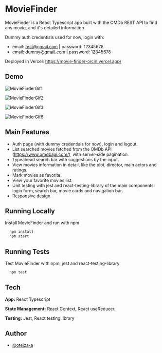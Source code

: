 
# MovieFinder

MovieFinder is a React Typescript app built with the OMDb REST API to find any movie, and it's detailed information. 

Dummy auth credentials used for now, login with:
- email: test@gmail.com | password: 12345678
- email: dummy@gmail.com | password: 12345678


Deployed in Vercel: https://movie-finder-orcin.vercel.app/


## Demo

![MovieFinderGif1](https://user-images.githubusercontent.com/49501058/193469201-55033e76-3c35-4b96-b9bd-32410abef631.gif)

![MovieFinderGif2](https://user-images.githubusercontent.com/49501058/193469528-a305a7d3-6e06-48a0-933e-e23497cbfd31.gif)

![MovieFinderGif3](https://user-images.githubusercontent.com/49501058/193469718-39715886-8a8c-4fdb-a1ab-8c4c935a7d5a.gif)

![MovieFinderGif6](https://user-images.githubusercontent.com/49501058/193473821-3eedf3c5-bcdb-420e-af65-1db2639f57e4.gif)

## Main Features

- Auth page (with dummy credentials for now), login and logout.
- List searched movies fetched from the OMDb API (https://www.omdbapi.com/), with server-side pagination.
- Typeahead search bar with suggestions by the input.
- View movies information in detail, like the plot, director, main actors and ratings.
- Mark movies as favorite.
- View your favorite movies list.
- Unit testing with jest and react-testing-library of the main components: login form, search bar, movie cards and navigation bar.
- Responsive design.

## Running Locally

Install MovieFinder and run with npm

```bash
  npm install
  npm start
```

## Running Tests

Test MovieFinder with npm, jest and react-testing-library

```bash
  npm test
```
## Tech

**App:** React Typescript

**State Management:** React Context, React useReducer.

**Testing:** Jest, React testing library


## Author

- [@oteiza-a](https://www.github.com/Oteiza-a)


